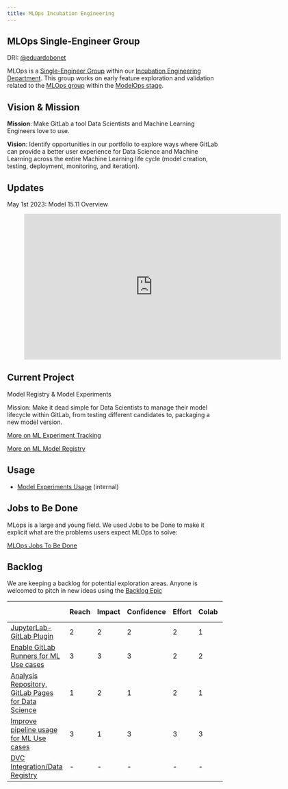 ```yaml
---
title: MLOps Incubation Engineering
---
```


## MLOps Single-Engineer Group

DRI: [@eduardobonet](https://gitlab.com/eduardobonet)

MLOps is a [Single-Engineer Group](/handbook/company/structure/#single-engineer-groups) within our [Incubation Engineering Department](/handbook/engineering/development/incubation/). This group works on early feature exploration and validation related to the [MLOps group](https://about.gitlab.com/direction/modelops/mlops) within the [ModelOps stage](https://about.gitlab.com/direction/modelops/).

## Vision & Mission

**Mission**: Make GitLab a tool Data Scientists and Machine Learning Engineers love to use.

**Vision**: Identify opportunities in our portfolio to explore ways where GitLab can provide a better user experience for Data Science and Machine Learning across the entire Machine Learning life cycle (model creation, testing, deployment, monitoring, and iteration).

## Updates

May 1st 2023: Model 15.11 Overview

<figure class="video_container">
    <iframe width="600" height="340" src="https://www.youtube.com/embed/U3Bc5T29R4M" frameborder="0" allowfullscreen></iframe>
</figure>

## Current Project

Model Registry & Model Experiments

Mission: Make it dead simple for Data Scientists to manage their model lifecycle within GitLab, from testing different candidates to,
packaging a new model version.

[More on ML Experiment Tracking](/handbook/engineering/development/incubation/mlops/ml_experiment_tracking.html)

[More on ML Model Registry](/handbook/engineering/development/incubation/mlops/ml_model_registry.html)

## Usage

* [Model Experiments Usage](https://gitlab.com/gitlab-data/tableau/-/issues/323) (internal)

## Jobs to Be Done

MLops is a large and young field. We used Jobs to be Done to make it explicit what are the problems users expect MLOps to solve:

[MLOps Jobs To Be Done](/handbook/engineering/development/incubation/mlops/jtbd.html)

## Backlog

We are keeping a backlog for potential exploration areas. Anyone is welcomed to pitch in new ideas using the [Backlog Epic](https://gitlab.com/groups/gitlab-org/incubation-engineering/mlops/-/epics/8)

|                                                                                                                                   | Reach | Impact | Confidence | Effort | Colab | MLOps Branding* | RICE+ |
|-----------------------------------------------------------------------------------------------------------------------------------|-------|--------|------------|--------|-------|-----------------|-------|
| [JupyterLab-GitLab Plugin](https://gitlab.com/gitlab-org/incubation-engineering/mlops/meta/-/issues/50)                           | 2     | 2      | 2          | 2      | 1     | 3               | 24    |
| [Enable GitLab Runners for ML Use cases](https://gitlab.com/gitlab-org/gitlab/-/issues/328489)                                    | 3     | 3      | 3          | 2      | 2     | 1.5             | 13.5  |
| [Analysis Repository, GitLab Pages for Data Science](https://gitlab.com/groups/gitlab-org/incubation-engineering/mlops/-/epics/7) | 1     | 2      | 1          | 2      | 1     | 3               | 6     |
| [Improve pipeline usage for ML Use cases](https://gitlab.com/groups/gitlab-org/-/epics/7681)                                      | 3     | 1      | 3          | 3      | 3     | 1               | 2     |
| [DVC Integration/Data Registry](https://gitlab.com/gitlab-org/gitlab/-/issues/413612)                                             | -     | -      | -          | -      | -     | -               | -     |
